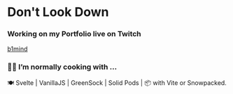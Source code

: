 # Don't Look Down

### Working on my Portfolio live on Twitch
[b1mind](https://twitch.tv/b1mind/)

### 👨‍🍳 I’m normally cooking with ... 
🍽 Svelte | VanillaJS | GreenSock | Solid Pods | 📦 with Vite or Snowpacked. 
